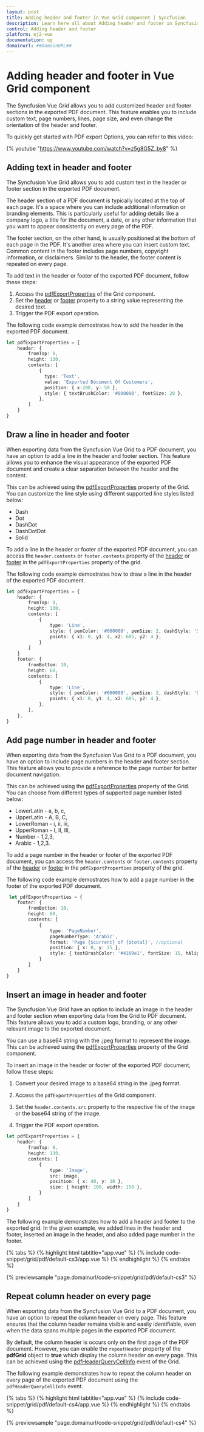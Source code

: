 ```yaml
---
layout: post
title: Adding header and footer in Vue Grid component | Syncfusion
description: Learn here all about Adding header and footer in Syncfusion Vue Grid component of Syncfusion Essential JS 2 and more.
control: Adding header and footer 
platform: ej2-vue
documentation: ug
domainurl: ##DomainURL##
---
```


# Adding header and footer in Vue Grid component

The Syncfusion Vue Grid allows you to add customized header and footer sections in the exported PDF document. This feature enables you to include custom text, page numbers, lines, page size, and even change the orientation of the header and footer.

To quickly get started with PDF export Options, you can refer to this video:

{% youtube "https://www.youtube.com/watch?v=z5g8G5Z_by8" %}

## Adding text in header and footer

The Syncfusion Vue Grid allows you to add custom text in the header or footer section in the exported PDF document.  

The header section of a PDF document is typically located at the top of each page. It's a space where you can include additional information or branding elements. This is particularly useful for adding details like a company logo, a title for the document, a date, or any other information that you want to appear consistently on every page of the PDF.

The footer section, on the other hand, is usually positioned at the bottom of each page in the PDF. It's another area where you can insert custom text. Common content in the footer includes page numbers, copyright information, or disclaimers. Similar to the header, the footer content is repeated on every page.

To add text in the header or footer of the exported PDF document, follow these steps:

1. Access the [pdfExportProperties](https://ej2.syncfusion.com/vue/documentation/api/grid/pdfExportProperties) of the Grid component.
2. Set the [header](https://ej2.syncfusion.com/vue/documentation/api/grid/pdfExportProperties/#header) or [footer](https://ej2.syncfusion.com/vue/documentation/api/grid/pdfExportProperties/#footer) property to a string value representing the desired text.
3. Trigger the PDF export operation.

The following code example demostrates how to add the header in the exported PDF document. 

```typescript
let pdfExportProperties = {
    header: {
        fromTop: 0,
        height: 130,
        contents: [
            {
              type: 'Text',
              value: 'Exported Document Of Customers',
              position: { x:200, y: 50 },
              style: { textBrushColor: '#000000', fontSize: 20 },
            },
        ]
    }
}
```

## Draw a line in header and footer

When exporting data from the Syncfusion Vue Grid to a PDF document, you have an option to add a line in the header and footer section. This feature allows you to enhance the visual appearance of the exported PDF document and create a clear separation between the header and the content.

This can be achieved using the [pdfExportProperties](https://ej2.syncfusion.com/vue/documentation/api/grid/pdfExportProperties) property of the Grid. You can customize the line style using different supported line styles listed below:

* Dash
* Dot
* DashDot
* DashDotDot
* Solid

To add a line in the header or footer of the exported PDF document, you can access the `header.contents` or `footer.contents` property of the [header](https://ej2.syncfusion.com/vue/documentation/api/grid/pdfExportProperties/#header) or [footer](https://ej2.syncfusion.com/vue/documentation/api/grid/pdfExportProperties/#footer) in the `pdfExportProperties` property of the grid. 

The following code example demostrates how to draw a line in the header of the exported PDF document. 

```typescript
let pdfExportProperties = {
    header: {
        fromTop: 0,
        height: 130,
        contents: [
            {
                type: 'Line',
                style: { penColor: '#000080', penSize: 2, dashStyle: 'Solid' },
                points: { x1: 0, y1: 4, x2: 685, y2: 4 },
            }
        ]
    }
    footer: {
        fromBottom: 10,
        height: 60,
        contents: [
            {
                type: 'Line',
                style: { penColor: '#000080', penSize: 2, dashStyle: 'Dot' },
                points: { x1: 0, y1: 4, x2: 685, y2: 4 },
            },
        ],
    },
}
```

## Add page number in header and footer

When exporting data from the Syncfusion Vue Grid to a PDF document, you have an option to include page numbers in the header and footer section. This feature allows you to provide a reference to the page number for better document navigation.

This can be achieved using the [pdfExportProperties](https://ej2.syncfusion.com/vue/documentation/api/grid/pdfExportProperties) property of the Grid. You can choose from different types of supported page number listed below:

* LowerLatin - a, b, c,
* UpperLatin - A, B, C,
* LowerRoman - i, ii, iii,
* UpperRoman - I, II, III,
* Number - 1,2,3,
* Arabic - 1,2,3.

To add a page number in the header or footer of the exported PDF document, you can access the `header.contents` or `footer.contents` property of the [header](https://ej2.syncfusion.com/vue/documentation/api/grid/pdfExportProperties/#header) or [footer](https://ej2.syncfusion.com/vue/documentation/api/grid/pdfExportProperties/#footer) in the `pdfExportProperties` property of the grid. 

The following code example demostrates how to add a page number in the footer of the exported PDF document.

```typescript
 let pdfExportProperties = {
    footer: {
        fromBottom: 10,
        height: 60,
        contents: [
            {
                type: 'PageNumber',
                pageNumberType: 'Arabic',
                format: 'Page {$current} of {$total}', //optional
                position: { x: 0, y: 25 },
                style: { textBrushColor: '#4169e1', fontSize: 15, hAlign: 'Center' }
            }
        ]
    }
}
```

## Insert an image in header and footer

The Syncfusion Vue Grid have an option to include an image in the header and footer section when exporting data from the Grid to PDF document. This feature allows you to add a custom logo, branding, or any other relevant image to the exported document.

You can use a base64 string with the .jpeg format to represent the image. This can be achieved using the [pdfExportProperties](https://ej2.syncfusion.com/vue/documentation/api/grid/pdfExportProperties) property of the Grid component.

To insert an image in the header or footer of the exported PDF document, follow these steps:

1. Convert your desired image to a base64 string in the .jpeg format.

2. Access the `pdfExportProperties` of the Grid component.

3. Set the `header.contents.src` property to the respective file of the image or the base64 string of the image.

4. Trigger the PDF export operation.

```typescript
let pdfExportProperties = {
    header: {
        fromTop: 0,
        height: 130,
        contents: [
            {
                type: 'Image',
                src: image,
                position: { x: 40, y: 10 },
                size: { height: 100, width: 150 },
            }
        ]
    }
}
```

The following example demonstrates how to add a header and footer to the exported grid. In the given example, we added lines in the header and footer, inserted an image in the header, and also added page number in the footer.

{% tabs %}
{% highlight html tabtitle="app.vue" %}
{% include code-snippet/grid/pdf/default-cs3/app.vue %}
{% endhighlight %}
{% endtabs %}
        
{% previewsample "page.domainurl/code-snippet/grid/pdf/default-cs3" %}

## Repeat column header on every page

When exporting data from the Syncfusion Vue Grid to a PDF document, you have an option to repeat the column header on every page. This feature ensures that the column header remains visible and easily identifiable, even when the data spans multiple pages in the exported PDF document.

By default, the column header is occurs only on the first page of the PDF document. However, you can enable the `repeatHeader` property of the **pdfGrid** object to **true** which display the column header on every page. This can be achieved using the [pdfHeaderQueryCellInfo](https://ej2.syncfusion.com/vue/documentation/api/grid/#pdfheaderquerycellinfo) event of the Grid.

The following example demonstrates how to repeat the column header on every page of the exported PDF document using the `pdfHeaderQueryCellInfo` event.

{% tabs %}
{% highlight html tabtitle="app.vue" %}
{% include code-snippet/grid/pdf/default-cs4/app.vue %}
{% endhighlight %}
{% endtabs %}
        
{% previewsample "page.domainurl/code-snippet/grid/pdf/default-cs4" %}